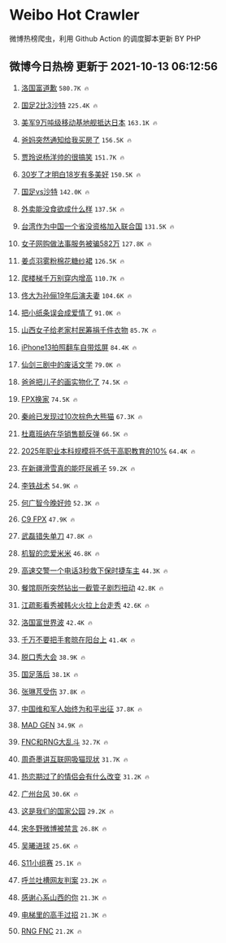 # Weibo Hot Crawler 



微博热榜爬虫，利用 Github Action 的调度脚本更新 BY PHP 


## 微博今日热榜 更新于 2021-10-13 06:12:56 
1. [洛国富道歉](https://s.weibo.com/weibo?q=%23%E6%B4%9B%E5%9B%BD%E5%AF%8C%E9%81%93%E6%AD%89%23&Refer=top) `580.7K 🔥` 

1. [国足2比3沙特](https://s.weibo.com/weibo?q=%23%E5%9B%BD%E8%B6%B32%E6%AF%943%E6%B2%99%E7%89%B9%23&Refer=top) `225.4K 🔥` 

1. [美军9万吨级移动基地舰抵达日本](https://s.weibo.com/weibo?q=%23%E7%BE%8E%E5%86%9B9%E4%B8%87%E5%90%A8%E7%BA%A7%E7%A7%BB%E5%8A%A8%E5%9F%BA%E5%9C%B0%E8%88%B0%E6%8A%B5%E8%BE%BE%E6%97%A5%E6%9C%AC%23&Refer=top) `163.1K 🔥` 

1. [爸妈突然通知给我买房了](https://s.weibo.com/weibo?q=%23%E7%88%B8%E5%A6%88%E7%AA%81%E7%84%B6%E9%80%9A%E7%9F%A5%E7%BB%99%E6%88%91%E4%B9%B0%E6%88%BF%E4%BA%86%23&Refer=top) `156.5K 🔥` 

1. [贾玲说杨洋帅的很搞笑](https://s.weibo.com/weibo?q=%23%E8%B4%BE%E7%8E%B2%E8%AF%B4%E6%9D%A8%E6%B4%8B%E5%B8%85%E7%9A%84%E5%BE%88%E6%90%9E%E7%AC%91%23&Refer=top) `151.7K 🔥` 

1. [30岁了才明白18岁有多美好](https://s.weibo.com/weibo?q=%2330%E5%B2%81%E4%BA%86%E6%89%8D%E6%98%8E%E7%99%BD18%E5%B2%81%E6%9C%89%E5%A4%9A%E7%BE%8E%E5%A5%BD%23&Refer=top) `150.5K 🔥` 

1. [国足vs沙特](https://s.weibo.com/weibo?q=%23%E5%9B%BD%E8%B6%B3vs%E6%B2%99%E7%89%B9%23&Refer=top) `142.0K 🔥` 

1. [外卖能没食欲成什么样](https://s.weibo.com/weibo?q=%23%E5%A4%96%E5%8D%96%E8%83%BD%E6%B2%A1%E9%A3%9F%E6%AC%B2%E6%88%90%E4%BB%80%E4%B9%88%E6%A0%B7%23&Refer=top) `137.5K 🔥` 

1. [台湾作为中国一个省没资格加入联合国](https://s.weibo.com/weibo?q=%23%E5%8F%B0%E6%B9%BE%E4%BD%9C%E4%B8%BA%E4%B8%AD%E5%9B%BD%E4%B8%80%E4%B8%AA%E7%9C%81%E6%B2%A1%E8%B5%84%E6%A0%BC%E5%8A%A0%E5%85%A5%E8%81%94%E5%90%88%E5%9B%BD%23&Refer=top) `131.5K 🔥` 

1. [女子网购做法事服务被骗582万](https://s.weibo.com/weibo?q=%23%E5%A5%B3%E5%AD%90%E7%BD%91%E8%B4%AD%E5%81%9A%E6%B3%95%E4%BA%8B%E6%9C%8D%E5%8A%A1%E8%A2%AB%E9%AA%97582%E4%B8%87%23&Refer=top) `127.8K 🔥` 

1. [姜贞羽雾粉棉花糖纱裙](https://s.weibo.com/weibo?q=%E5%A7%9C%E8%B4%9E%E7%BE%BD%E9%9B%BE%E7%B2%89%E6%A3%89%E8%8A%B1%E7%B3%96%E7%BA%B1%E8%A3%99&Refer=top) `126.5K 🔥` 

1. [爬楼梯千万别穿内增高](https://s.weibo.com/weibo?q=%23%E7%88%AC%E6%A5%BC%E6%A2%AF%E5%8D%83%E4%B8%87%E5%88%AB%E7%A9%BF%E5%86%85%E5%A2%9E%E9%AB%98%23&Refer=top) `110.7K 🔥` 

1. [佟大为孙俪19年后演夫妻](https://s.weibo.com/weibo?q=%23%E4%BD%9F%E5%A4%A7%E4%B8%BA%E5%AD%99%E4%BF%AA19%E5%B9%B4%E5%90%8E%E6%BC%94%E5%A4%AB%E5%A6%BB%23&Refer=top) `104.6K 🔥` 

1. [把小纸条误会成爱情了](https://s.weibo.com/weibo?q=%23%E6%8A%8A%E5%B0%8F%E7%BA%B8%E6%9D%A1%E8%AF%AF%E4%BC%9A%E6%88%90%E7%88%B1%E6%83%85%E4%BA%86%23&Refer=top) `91.0K 🔥` 

1. [山西女子给老家村民筹捐千件衣物](https://s.weibo.com/weibo?q=%23%E5%B1%B1%E8%A5%BF%E5%A5%B3%E5%AD%90%E7%BB%99%E8%80%81%E5%AE%B6%E6%9D%91%E6%B0%91%E7%AD%B9%E6%8D%90%E5%8D%83%E4%BB%B6%E8%A1%A3%E7%89%A9%23&Refer=top) `85.7K 🔥` 

1. [iPhone13拍照翻车自带炫屏](https://s.weibo.com/weibo?q=%23iPhone13%E6%8B%8D%E7%85%A7%E7%BF%BB%E8%BD%A6%E8%87%AA%E5%B8%A6%E7%82%AB%E5%B1%8F%23&Refer=top) `84.4K 🔥` 

1. [仙剑三剧中的废话文学](https://s.weibo.com/weibo?q=%23%E4%BB%99%E5%89%91%E4%B8%89%E5%89%A7%E4%B8%AD%E7%9A%84%E5%BA%9F%E8%AF%9D%E6%96%87%E5%AD%A6%23&Refer=top) `79.0K 🔥` 

1. [爸爸把儿子的画实物化了](https://s.weibo.com/weibo?q=%23%E7%88%B8%E7%88%B8%E6%8A%8A%E5%84%BF%E5%AD%90%E7%9A%84%E7%94%BB%E5%AE%9E%E7%89%A9%E5%8C%96%E4%BA%86%23&Refer=top) `74.5K 🔥` 

1. [FPX换家](https://s.weibo.com/weibo?q=%23FPX%E6%8D%A2%E5%AE%B6%23&Refer=top) `74.5K 🔥` 

1. [秦岭已发现过10次棕色大熊猫](https://s.weibo.com/weibo?q=%23%E7%A7%A6%E5%B2%AD%E5%B7%B2%E5%8F%91%E7%8E%B0%E8%BF%8710%E6%AC%A1%E6%A3%95%E8%89%B2%E5%A4%A7%E7%86%8A%E7%8C%AB%23&Refer=top) `67.3K 🔥` 

1. [杜嘉班纳在华销售额反弹](https://s.weibo.com/weibo?q=%23%E6%9D%9C%E5%98%89%E7%8F%AD%E7%BA%B3%E5%9C%A8%E5%8D%8E%E9%94%80%E5%94%AE%E9%A2%9D%E5%8F%8D%E5%BC%B9%23&Refer=top) `66.5K 🔥` 

1. [2025年职业本科规模将不低于高职教育的10%](https://s.weibo.com/weibo?q=%232025%E5%B9%B4%E8%81%8C%E4%B8%9A%E6%9C%AC%E7%A7%91%E8%A7%84%E6%A8%A1%E5%B0%86%E4%B8%8D%E4%BD%8E%E4%BA%8E%E9%AB%98%E8%81%8C%E6%95%99%E8%82%B2%E7%9A%8410%25%23&Refer=top) `64.4K 🔥` 

1. [在新疆滑雪真的能吓尿裤子](https://s.weibo.com/weibo?q=%23%E5%9C%A8%E6%96%B0%E7%96%86%E6%BB%91%E9%9B%AA%E7%9C%9F%E7%9A%84%E8%83%BD%E5%90%93%E5%B0%BF%E8%A3%A4%E5%AD%90%23&Refer=top) `59.2K 🔥` 

1. [李铁战术](https://s.weibo.com/weibo?q=%23%E6%9D%8E%E9%93%81%E6%88%98%E6%9C%AF%23&Refer=top) `54.9K 🔥` 

1. [何广智今晚好帅](https://s.weibo.com/weibo?q=%23%E4%BD%95%E5%B9%BF%E6%99%BA%E4%BB%8A%E6%99%9A%E5%A5%BD%E5%B8%85%23&Refer=top) `52.3K 🔥` 

1. [C9 FPX](https://s.weibo.com/weibo?q=C9%20FPX&Refer=top) `47.9K 🔥` 

1. [武磊错失单刀](https://s.weibo.com/weibo?q=%23%E6%AD%A6%E7%A3%8A%E9%94%99%E5%A4%B1%E5%8D%95%E5%88%80%23&Refer=top) `47.8K 🔥` 

1. [机智的恋爱米米](https://s.weibo.com/weibo?q=%E6%9C%BA%E6%99%BA%E7%9A%84%E6%81%8B%E7%88%B1%E7%B1%B3%E7%B1%B3&Refer=top) `46.8K 🔥` 

1. [高速交警一个电话3秒救下保时捷车主](https://s.weibo.com/weibo?q=%23%E9%AB%98%E9%80%9F%E4%BA%A4%E8%AD%A6%E4%B8%80%E4%B8%AA%E7%94%B5%E8%AF%9D3%E7%A7%92%E6%95%91%E4%B8%8B%E4%BF%9D%E6%97%B6%E6%8D%B7%E8%BD%A6%E4%B8%BB%23&Refer=top) `44.3K 🔥` 

1. [餐馆厕所突然钻出一截管子剧烈扭动](https://s.weibo.com/weibo?q=%23%E9%A4%90%E9%A6%86%E5%8E%95%E6%89%80%E7%AA%81%E7%84%B6%E9%92%BB%E5%87%BA%E4%B8%80%E6%88%AA%E7%AE%A1%E5%AD%90%E5%89%A7%E7%83%88%E6%89%AD%E5%8A%A8%23&Refer=top) `42.8K 🔥` 

1. [江疏影看秀被韩火火拉上台走秀](https://s.weibo.com/weibo?q=%23%E6%B1%9F%E7%96%8F%E5%BD%B1%E7%9C%8B%E7%A7%80%E8%A2%AB%E9%9F%A9%E7%81%AB%E7%81%AB%E6%8B%89%E4%B8%8A%E5%8F%B0%E8%B5%B0%E7%A7%80%23&Refer=top) `42.6K 🔥` 

1. [洛国富世界波](https://s.weibo.com/weibo?q=%23%E6%B4%9B%E5%9B%BD%E5%AF%8C%E4%B8%96%E7%95%8C%E6%B3%A2%23&Refer=top) `42.4K 🔥` 

1. [千万不要把手套晾在阳台上](https://s.weibo.com/weibo?q=%23%E5%8D%83%E4%B8%87%E4%B8%8D%E8%A6%81%E6%8A%8A%E6%89%8B%E5%A5%97%E6%99%BE%E5%9C%A8%E9%98%B3%E5%8F%B0%E4%B8%8A%23&Refer=top) `41.4K 🔥` 

1. [脱口秀大会](https://s.weibo.com/weibo?q=%E8%84%B1%E5%8F%A3%E7%A7%80%E5%A4%A7%E4%BC%9A&Refer=top) `38.9K 🔥` 

1. [国足落后](https://s.weibo.com/weibo?q=%23%E5%9B%BD%E8%B6%B3%E8%90%BD%E5%90%8E%23&Refer=top) `38.1K 🔥` 

1. [张琳芃受伤](https://s.weibo.com/weibo?q=%23%E5%BC%A0%E7%90%B3%E8%8A%83%E5%8F%97%E4%BC%A4%23&Refer=top) `37.8K 🔥` 

1. [中国维和军人始终为和平出征](https://s.weibo.com/weibo?q=%23%E4%B8%AD%E5%9B%BD%E7%BB%B4%E5%92%8C%E5%86%9B%E4%BA%BA%E5%A7%8B%E7%BB%88%E4%B8%BA%E5%92%8C%E5%B9%B3%E5%87%BA%E5%BE%81%23&Refer=top) `37.8K 🔥` 

1. [MAD GEN](https://s.weibo.com/weibo?q=MAD%20GEN&Refer=top) `34.9K 🔥` 

1. [FNC和RNG大乱斗](https://s.weibo.com/weibo?q=%23FNC%E5%92%8CRNG%E5%A4%A7%E4%B9%B1%E6%96%97%23&Refer=top) `32.7K 🔥` 

1. [周奇墨讲互联网吸猫现状](https://s.weibo.com/weibo?q=%23%E5%91%A8%E5%A5%87%E5%A2%A8%E8%AE%B2%E4%BA%92%E8%81%94%E7%BD%91%E5%90%B8%E7%8C%AB%E7%8E%B0%E7%8A%B6%23&Refer=top) `31.7K 🔥` 

1. [热恋期过了的情侣会有什么改变](https://s.weibo.com/weibo?q=%23%E7%83%AD%E6%81%8B%E6%9C%9F%E8%BF%87%E4%BA%86%E7%9A%84%E6%83%85%E4%BE%A3%E4%BC%9A%E6%9C%89%E4%BB%80%E4%B9%88%E6%94%B9%E5%8F%98%23&Refer=top) `31.2K 🔥` 

1. [广州台风](https://s.weibo.com/weibo?q=%E5%B9%BF%E5%B7%9E%E5%8F%B0%E9%A3%8E&Refer=top) `30.6K 🔥` 

1. [这是我们的国家公园](https://s.weibo.com/weibo?q=%E8%BF%99%E6%98%AF%E6%88%91%E4%BB%AC%E7%9A%84%E5%9B%BD%E5%AE%B6%E5%85%AC%E5%9B%AD&Refer=top) `29.2K 🔥` 

1. [宋冬野微博被禁言](https://s.weibo.com/weibo?q=%23%E5%AE%8B%E5%86%AC%E9%87%8E%E5%BE%AE%E5%8D%9A%E8%A2%AB%E7%A6%81%E8%A8%80%23&Refer=top) `26.8K 🔥` 

1. [吴曦进球](https://s.weibo.com/weibo?q=%23%E5%90%B4%E6%9B%A6%E8%BF%9B%E7%90%83%23&Refer=top) `25.6K 🔥` 

1. [S11小组赛](https://s.weibo.com/weibo?q=%23S11%E5%B0%8F%E7%BB%84%E8%B5%9B%23&Refer=top) `25.1K 🔥` 

1. [呼兰吐槽网友判案](https://s.weibo.com/weibo?q=%23%E5%91%BC%E5%85%B0%E5%90%90%E6%A7%BD%E7%BD%91%E5%8F%8B%E5%88%A4%E6%A1%88%23&Refer=top) `23.2K 🔥` 

1. [感谢心系山西的你](https://s.weibo.com/weibo?q=%23%E6%84%9F%E8%B0%A2%E5%BF%83%E7%B3%BB%E5%B1%B1%E8%A5%BF%E7%9A%84%E4%BD%A0%23&Refer=top) `21.3K 🔥` 

1. [电梯里的高手过招](https://s.weibo.com/weibo?q=%23%E7%94%B5%E6%A2%AF%E9%87%8C%E7%9A%84%E9%AB%98%E6%89%8B%E8%BF%87%E6%8B%9B%23&Refer=top) `21.3K 🔥` 

1. [RNG FNC](https://s.weibo.com/weibo?q=RNG%20FNC&Refer=top) `21.2K 🔥` 

